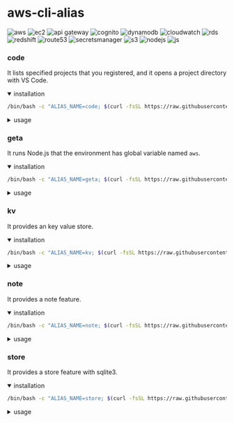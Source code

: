 # aws-cli-alias

![aws](https://img.shields.io/badge/aws-222?style=for-the-badge&logo=amazonwebservices)
![ec2](https://img.shields.io/badge/ec2-222?style=for-the-badge&logo=amazonec2)
![api gateway](https://img.shields.io/badge/API%20Gateway-222?style=for-the-badge&logo=amazonapigateway)
![cognito](https://img.shields.io/badge/cognito-222?style=for-the-badge&logo=amazoncognito)
![dynamodb](https://img.shields.io/badge/dynamodb-222?style=for-the-badge&logo=amazondynamodb)
![cloudwatch](https://img.shields.io/badge/cloudwatch-222?style=for-the-badge&logo=amazoncloudwatch)
![rds](https://img.shields.io/badge/rds-222?style=for-the-badge&logo=amazonrds)
![redshift](https://img.shields.io/badge/redshift-222?style=for-the-badge&logo=amazonredshift)
![route53](https://img.shields.io/badge/route53-222?style=for-the-badge&logo=amazonroute53)
![secretsmanager](https://img.shields.io/badge/secretsmanager-222?style=for-the-badge&logo=awssecretsmanager)
![s3](https://img.shields.io/badge/s3-222?style=for-the-badge&logo=amazons3)
![nodejs](https://img.shields.io/badge/Node.js-222?style=for-the-badge&logo=nodedotjs)
![js](https://img.shields.io/badge/javascript-222?style=for-the-badge&logo=javascript)


### code

It lists specified projects that you registered, and it opens a project directory with VS Code.

<details open><summary>installation</summary>

``` sh
/bin/bash -c "ALIAS_NAME=code; $(curl -fsSL https://raw.githubusercontent.com/tomsdoo/aws-cli-alias/HEAD/install.sh)"
```
</details>

<details><summary>usage</summary>

``` sh
# list projects
aws code
```
``` sh
# show help
aws code --help
```
``` sh
# show config
aws code --config
```
``` sh
# add specified projects
aws code --add-specified-projects "~/some/dir" "~/another/dir"
```
``` sh
# add project directories
# sub directories in dev directory will be added
aws code --add-project-directories "~/dev"
```
``` sh
# open a project
aws code some pj
```
``` sh
# update project directories
aws code --update
```

</details>


### geta

It runs Node.js that the environment has global variable named `aws`.

<details open><summary>installation</summary>

``` sh
/bin/bash -c "ALIAS_NAME=geta; $(curl -fsSL https://raw.githubusercontent.com/tomsdoo/aws-cli-alias/HEAD/install.sh)"
```
</details>

<details><summary>usage</summary>

``` sh
# node.js will start
aws geta
```

</details>

### kv

It provides an key value store.

<details open><summary>installation</summary>

``` sh
/bin/bash -c "ALIAS_NAME=kv; $(curl -fsSL https://raw.githubusercontent.com/tomsdoo/aws-cli-alias/HEAD/install.sh)"
```
</details>
<details><summary>usage</summary>

``` sh
# show help
aws kv --help
```
``` sh
# search
# a or b or c or one any character will be as a search subcommand
aws kv a keyword1,keyword2
```
``` sh
# upsert a key-value
aws kv some thing
```
``` sh
# remove a key
aws kv --remove some
```

</details>

### note

It provides a note feature.

<details open><summary>installation</summary>

``` sh
/bin/bash -c "ALIAS_NAME=note; $(curl -fsSL https://raw.githubusercontent.com/tomsdoo/aws-cli-alias/HEAD/install.sh)"
```
</details>

<details><summary>usage</summary>

``` sh
# show help
aws note help
```
``` sh
# list note ids and titles
aws note
```
``` sh
# list note filtered by keywords
aws note keyword1,keyword2
```
``` sh
# show note content
aws note [id]
```
``` sh
# opens note.json with VS Code
aws note edit
```

</details>


### store

It provides a store feature with sqlite3.

<details open><summary>installation</summary>

``` sh
/bin/bash -c "ALIAS_NAME=store; $(curl -fsSL https://raw.githubusercontent.com/tomsdoo/aws-cli-alias/HEAD/install.sh)"
```
</details>

<details><summary>usage</summary>

``` sh
# list types
aws store type
```
``` sh
# list key and titles
aws store [type]
```
``` sh
# show item
aws store [key]
```
``` sh
# add item interactively
aws store add
```
``` sh
# edit item by key
aws store edit [key]
```
``` sh
# delete item by key
aws store delete [key]
```

</details>
